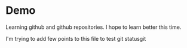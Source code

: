 # Demo

Learning github and github repositories. I hope to learn better this time.

I'm trying to add few points to this file to test git statusgit